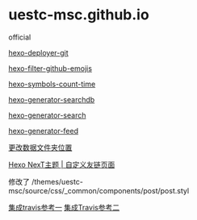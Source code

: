 # uestc-msc.github.io

official

[hexo-deployer-git](https://github.com/hexojs/hexo-deployer-git)

[hexo-filter-github-emojis](https://www.npmjs.com/package/hexo-filter-github-emojis)

[hexo-symbols-count-time](https://github.com/theme-next/hexo-symbols-count-time)

[hexo-generator-searchdb](https://github.com/theme-next/hexo-generator-searchdb)

[hexo-generator-search](https://github.com/wzpan/hexo-generator-search)

[hexo-generator-feed](https://github.com/hexojs/hexo-generator-feed)

[更改数据文件夹位置](https://leojhonsong.github.io/About-My-Custom-Settings-of-My-Next-Theme-Blog-and-Problem-Killing/#Improved-the-arrangement-of-images-in-asset-folder)

[Hexo NexT主题 | 自定义友链页面](https://blog.asucreyau.xyz/2018/12/29/hexo-next-customize-link-page/)

修改了 /themes/uestc-msc/source/css/_common/components/post/post.styl

[集成travis参考一](https://blessing.studio/deploy-hexo-blog-automatically-with-travis-ci/)
[集成Travis参考二](https://www.jianshu.com/p/630d75e4697e)